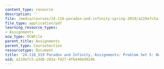 ```yaml
---
content_type: resource
description: ''
file: /media/courses/24-118-paradox-and-infinity-spring-2019/a219e7c5a3d0203af4274fb446bd9246_MIT24_118S19_ProblemSet5.pdf
file_type: application/pdf
learning_resource_types:
- Assignments
ocw_type: OCWFile
parent_title: Assignments
parent_type: CourseSection
resourcetype: Document
title: '24.118_S19 Paradox and Infinity, Assignments: Problem Set 5: Newcomb''s Problem'
uid: a219e7c5-a3d0-203a-f427-4fb446bd9246
---
```

